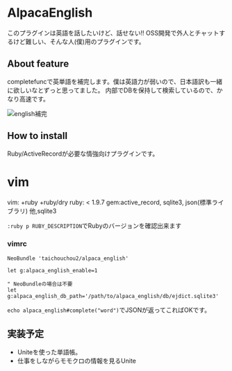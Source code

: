 # AlpacaEnglish

このプラグインは英語を話したいけど、話せない!!
OSS開発で外人とチャットするけど難しい、そんな人(僕)用のプラグインです。

## About feature

completefuncで英単語を補完します。僕は英語力が弱いので、日本語訳も一緒に欲しいなとずっと思ってました。
内部でDBを保持して検索しているので、かなり高速です。

![english補完](http://cl.ly/image/1l1l0g272I1N/%E3%82%B9%E3%82%AF%E3%83%AA%E3%83%BC%E3%83%B3%E3%82%B7%E3%83%A7%E3%83%83%E3%83%88%202013-04-21%208.37.39.png)

## How to install

Ruby/ActiveRecordが必要な情強向けプラグインです。

vim
======
vim: +ruby +ruby/dry
ruby: < 1.9.7
gem:active_record, sqlite3, json(標準ライブラリ)
他,sqlite3

`:ruby p RUBY_DESCRIPTION`でRubyのバージョンを確認出来ます

### vimrc

```
NeoBundle 'taichouchou2/alpaca_english'

let g:alpaca_english_enable=1

" NeoBundleの場合は不要
let g:alpaca_english_db_path='/path/to/alpaca_english/db/ejdict.sqlite3'
```

`echo alpaca_english#complete("word")`でJSONが返ってこればOKです。

## 実装予定

- Uniteを使った単語帳。
- 仕事をしながらモモクロの情報を見るUnite
